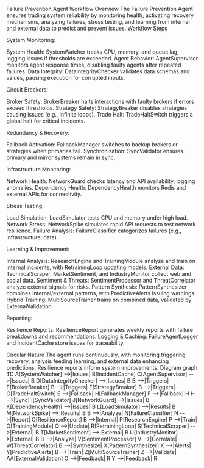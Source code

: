 Failure Prevention Agent Workflow
Overview
The Failure Prevention Agent ensures trading system reliability by monitoring health, activating recovery mechanisms, analyzing failures, stress testing, and learning from internal and external data to predict and prevent issues.
Workflow Steps

System Monitoring:

System Health: SystemWatcher tracks CPU, memory, and queue lag, logging issues if thresholds are exceeded.
Agent Behavior: AgentSupervisor monitors agent response times, disabling faulty agents after repeated failures.
Data Integrity: DataIntegrityChecker validates data schemas and values, pausing execution for corrupted inputs.


Circuit Breakers:

Broker Safety: BrokerBreaker halts interactions with faulty brokers if errors exceed thresholds.
Strategy Safety: StrategyBreaker disables strategies causing issues (e.g., infinite loops).
Trade Halt: TradeHaltSwitch triggers a global halt for critical incidents.


Redundancy & Recovery:

Fallback Activation: FallbackManager switches to backup brokers or strategies when primaries fail.
Synchronization: SyncValidator ensures primary and mirror systems remain in sync.


Infrastructure Monitoring:

Network Health: NetworkGuard checks latency and API availability, logging anomalies.
Dependency Health: DependencyHealth monitors Redis and external APIs for connectivity.


Stress Testing:

Load Simulation: LoadSimulator tests CPU and memory under high load.
Network Stress: NetworkSpike simulates rapid API requests to test network resilience.
Failure Analysis: FailureClassifier categorizes failures (e.g., infrastructure, data).


Learning & Improvement:

Internal Analysis: ResearchEngine and TrainingModule analyze and train on internal incidents, with RetrainingLoop updating models.
External Data: TechnicalScraper, MarketSentiment, and IndustryMonitor collect web and social data.
Sentiment & Threats: SentimentProcessor and ThreatCorrelator analyze external signals for risks.
Pattern Synthesis: PatternSynthesizer combines internal/external patterns, with PredictiveAlerts issuing warnings.
Hybrid Training: MultiSourceTrainer trains on combined data, validated by ExternalValidation.


Reporting:

Resilience Reports: ResilienceReport generates weekly reports with failure breakdowns and recommendations.
Logging & Caching: FailureAgentLogger and IncidentCache store issues for traceability.



Circular Nature
The agent runs continuously, with monitoring triggering recovery, analysis feeding learning, and external data enhancing predictions. Resilience reports inform system improvements.
Diagram
graph TD
    A[SystemWatcher] -->|Issues| B[IncidentCache]
    C[AgentSupervisor] -->|Issues| B
    D[DataIntegrityChecker] -->|Issues| B
    B -->|Triggers| E[BrokerBreaker]
    B -->|Triggers| F[StrategyBreaker]
    B -->|Triggers| G[TradeHaltSwitch]
    E -->|Fallback| H[FallbackManager]
    F -->|Fallback| H
    H -->|Sync| I[SyncValidator]
    J[NetworkGuard] -->|Issues| B
    K[DependencyHealth] -->|Issues| B
    L[LoadSimulator] -->|Results| B
    M[NetworkSpike] -->|Results| B
    B -->|Analyze| N[FailureClassifier]
    N -->|Report| O[ResilienceReport]
    B -->|Internal| P[ResearchEngine]
    P -->|Train| Q[TrainingModule]
    Q -->|Update| R[RetrainingLoop]
    S[TechnicalScraper] -->|External| B
    T[MarketSentiment] -->|External| B
    U[IndustryMonitor] -->|External| B
    B -->|Analyze| V[SentimentProcessor]
    V -->|Correlate| W[ThreatCorrelator]
    B -->|Synthesize| X[PatternSynthesizer]
    X -->|Alerts| Y[PredictiveAlerts]
    B -->|Train| Z[MultiSourceTrainer]
    Z -->|Validate| AA[ExternalValidation]
    O -->|Feedback| R
    Y -->|Feedback| R
